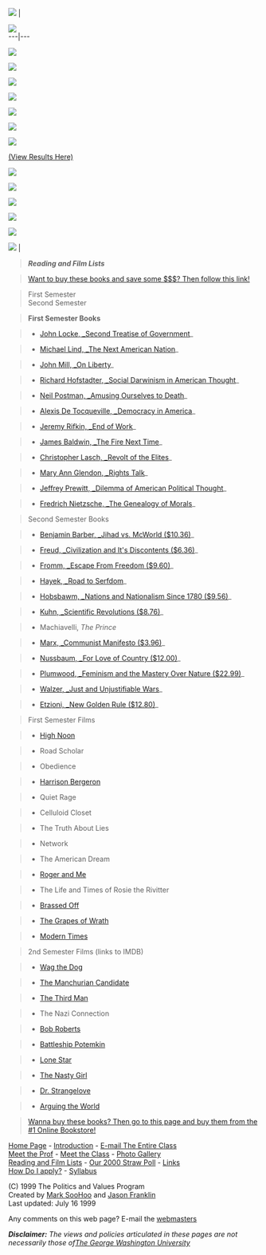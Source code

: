 

[![](smgwlogo.gif)](http://www.gwu.edu) |

![](pvwashmonhead3.gif)  
---|---  
  
[![](intro2.gif)](intro.htm)  
  
[![](meettheprof2.gif)](meettheprof.htm)  
  
[![](meetthisyear's2.gif)](meetp%26v.htm)  
  
[![](photogallery2.gif)](photogallery3.htm)  
  
[![](syllabus.gif)](syllabuss99.htm)  
  
[![](new2.gif)](pvpollpage.htm)

[![](strawpoll2.gif)](pvpollpage.htm)

[(View Results Here)](pvpollresults.htm)  
  
[![](readfilm2.gif)](readfilmlist.htm)  
  
[![](apply2.gif)](apply.htm)  
  
[![](e-mailclass.gif)](mailto:sabiba@gwu.edu,%20desevo@gwu.edu,%20anickow@gwu.edu,%20cptcnsrv@gwu.edu,%20sirpaul@gwu.edu,%20ehaskell@gwu.edu,%20jmeiers@gwu.edu,%20jasonf@gwu.edu,%20jspaul@gwu.edu,%20krooney3@gwu.edu,%20kristenz@gwu.edu,%20msoohoo@gwu.edu,%20huebnerm@gwu.edu,%20%20julieann@gwu.edu,%20sashee@hotmail.com,%20elwood@gwu.edu,%20wmcelwaine@aol.com,%20werve@gwu.edu)  
  
[![](moreinfoplease2.gif)](moreinfo.htm)  
  
[![](links2.gif)](links.htm)  
  
[![](home2.gif)](index.html) |

> **_Reading and Film Lists_**

>

> [Want to buy these books and save some $$$? Then follow this
link!](http://gwis2.circ.gwu.edu/~msoohoo/buybooks.htm)

>

> First Semester  
>  Second Semester

>

>  
>

> **First Semester Books**

>

>   * [John Locke, _Second Treatise of
Government](http://www.amazon.com/exec/obidos/ASIN/0915144867/marksoohooshomep)_

>   * [Michael Lind, _The Next American
Nation](http://www.amazon.com/exec/obidos/ASIN/0684825031/marksoohooshomep)_

>   * [John Mill, _On
Liberty](http://www.amazon.com/exec/obidos/ASIN/0140432078/marksoohooshomep)_

>   * [Richard Hofstadter, _Social Darwinism in American
Thought](http://www.amazon.com/exec/obidos/ASIN/0807055034/marksoohooshomep)_

>   * [Neil Postman, _Amusing Ourselves to
Death](http://www.amazon.com/exec/obidos/ASIN/0140094385/marksoohooshomep)_

>   * [Alexis De Tocqueville, _Democracy in
America](http://www.amazon.com/exec/obidos/ASIN/0451628012/marksoohooshomep)_

>   * [Jeremy Rifkin, _End of
Work](http://www.amazon.com/exec/obidos/ASIN/0874778247/marksoohooshomep)_

>   * [James Baldwin, _The Fire Next
Time](http://www.amazon.com/exec/obidos/ASIN/067974472X/marksoohooshomep)_

>   * [Christopher Lasch, _Revolt of the
Elites](http://www.amazon.com/exec/obidos/ASIN/0393313719/marksoohooshomep)_

>   * [Mary Ann Glendon, _Rights
Talk](http://www.amazon.com/exec/obidos/ASIN/0029118239/marksoohooshomep)_

>   * [Jeffrey Prewitt, _Dilemma of American Political
Thought](http://www.amazon.com/exec/obidos/ASIN/0133715922/marksoohooshomep)_

>   * [Fredrich Nietzsche, _The Genealogy of
Morals](http://www.amazon.com/exec/obidos/ASIN/0679724621/marksoohooshomep)_

>

>  
>

> Second Semester Books

>

>   * [Benjamin Barber, _Jihad vs. McWorld
($10.36)](http://www.amazon.com/exec/obidos/ASIN/0345383044/marksoohooshomep%0D)_

>   * [Freud, _Civilization and It's Discontents
($6.36)](http://www.amazon.com/exec/obidos/ASIN/0393301583/marksoohooshomep%0D)_

>   * [Fromm, _Escape From Freedom
($9.60)](http://www.amazon.com/exec/obidos/ASIN/0805031499/marksoohooshomep%0D)_

>   * [Hayek, _Road to
Serfdom](http://www.amazon.com/exec/obidos/ASIN/0226320618/marksoohooshomep%0D)_

>   * [Hobsbawm, _Nations and Nationalism Since 1780
($9.56)](http://www.amazon.com/exec/obidos/ASIN/0521439612/marksoohooshomep%0D)_

>   * [Kuhn, _Scientific Revolutions
($8.76)](http://www.amazon.com/exec/obidos/ASIN/0226458083/marksoohooshomep%0D)_

>   * Machiavelli, _The Prince_

>   * [Marx, _Communist Manifesto
($3.96)](http://www.amazon.com/exec/obidos/ASIN/0553214063/marksoohooshomep)_

>   * [Nussbaum, _For Love of Country
($12.00)](http://www.amazon.com/exec/obidos/ASIN/0807043133/marksoohooshomep%0D)_

>   * [Plumwood, _Feminism and the Mastery Over Nature
($22.99)](http://www.amazon.com/exec/obidos/ASIN/041506810X/marksoohooshomep)_

>   * [Walzer, _Just and Unjustifiable
Wars](http://www.amazon.com/exec/obidos/ASIN/0465037011/marksoohooshomep)_

>   * [Etzioni, _New Golden Rule
($12.80)](http://www.amazon.com/exec/obidos/ASIN/0465049990/marksoohooshomep%0D)_

>

>  
>

> First Semester Films

>

>   * [High Noon](http://us.imdb.com/Details/302?High+Noon+\(1952\))

>   * Road Scholar

>   * Obedience

>   * [Harrison
Bergeron](http://us.imdb.com/Details?Harrison+Bergeron+\(1995\)+\(TV\))

>   * Quiet Rage

>   * Celluloid Closet

>   * The Truth About Lies

>   * Network

>   * The American Dream

>   * [Roger and Me](http://us.imdb.com/Details?Roger+%26+Me+\(1989\))

>   * The Life and Times of Rosie the Rivitter

>   * [Brassed Off](http://us.imdb.com/Details?Brassed+Off+\(1996\))

>   * [The Grapes of
Wrath](http://us.imdb.com/Details?Grapes+of+Wrath,+The+\(1940\))

>   * [Modern Times ](http://us.imdb.com/Details?Modern+Times+\(1936\))

>

> 2nd Semester Films (links to IMDB)

>

>   * [Wag the Dog](http://us.imdb.com/Details?Wag+the+Dog+\(1997\))

>   * [The Manchurian
Candidate](http://us.imdb.com/Details?Manchurian+Candidate,+The+\(1962\))

>   * [The Third Man](http://us.imdb.com/Details?Third+Man,+The+\(1949\))

>   * The Nazi Connection

>   * [Bob Roberts](http://us.imdb.com/Details/dc_hook?Bob+Roberts+\(1992\))

>   * [Battleship
Potemkin](http://us.imdb.com/Title?Bronenosets+Potyomkin+\(1925\))

>   * [Lone Star](http://us.imdb.com/Details?Lone+Star+\(1996\))

>   * [The Nasty
Girl](http://us.imdb.com/Details?Schreckliche+M%E4dchen,+Das+\(1990\))

>   * [Dr.
Strangelove](http://us.imdb.com/Details?Dr.+Strangelove+or%3A+How+I+Learned+to+Stop+Worrying+and+Love+the+Bomb+\(1964\))

>   * [Arguing the World](http://us.imdb.com/Details?0129758)

>

>  
>

>

>

> [Wanna buy these books? Then go to this page and buy them from the #1 Online
Bookstore!](http://gwu.edu/~msoohoo/buybooks.htm)

>

>  
  
[Home Page](http://www.gwu.edu/~pvf) \- [Introduction](intro.htm) \- [E-mail
The Entire
Class](mailto:sabiba@gwu.edu,%20desevo@gwu.edu,%20anickow@gwu.edu,%20cptcnsrv@gwu.edu,%20sirpaul@gwu.edu,%20ehaskell@gwu.edu,%20jmeiers@gwu.edu,%20jasonf@gwu.edu,%20jspaul@gwu.edu,%20krooney3@gwu.edu,%20kristenz@gwu.edu,%20msoohoo@gwu.edu,%20huebnerm@gwu.edu,%20%20julieann@gwu.edu,%20sashee@hotmail.com,%20elwood@gwu.edu,%20wmcelwaine@aol.com,%20werve@gwu.edu)  
[Meet the Prof](http://www.gwu.edu/~pvf/meettheprof.htm) \- [Meet the
Class](http://www.gwu.edu/~pvf/meetp&v.htm) \- [Photo
Gallery](http://www.gwu.edu/~pvf/photogallery3.htm)  
[Reading and Film Lists](http://www.gwu.edu/~pvf/readfilmlist.htm) \- [Our
2000 Straw Poll](http://www.gwu.edu/~pvf/pvpollpage.htm) \-
[Links](http://www.gwu.edu/~pvf/links.htm)  
[How Do I apply?](http://www.gwu.edu/~pvf/apply.htm) \-
[Syllabus](http://www.gwu.edu/~pvf/syllabuss99.htm)

(C) 1999 The Politics and Values Program  
Created by [Mark SooHoo](mailto:msoohoo@gwu.edu) and [Jason
Franklin](mailto:jasonf@gwu.edu)  
Last updated: July 16 1999

Any comments on this web page? E-mail the
[webmasters](mailto:msoohoo@gwu.edu,%20jasonf@gwu.edu)

**_Disclaimer:_** _The views and policies articulated in these pages are not
necessarily those of[The George Washington University](http://www.gwu.edu)_

